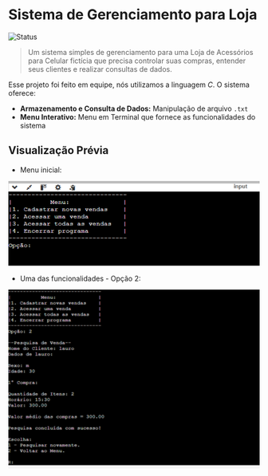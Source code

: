 # Sistema de Gerenciamento para Loja
![Status](https://img.shields.io/badge/Status-Concluído-darkgreen)

> Um sistema simples de gerenciamento para uma Loja de Acessórios para Celular fictícia que precisa controlar suas compras, entender seus clientes e realizar consultas de dados.
>
Esse projeto foi feito em equipe, nós utilizamos a linguagem _C_. O sistema oferece:
* **Armazenamento e Consulta de Dados:** Manipulação de arquivo `.txt`
* **Menu Interativo:** Menu em Terminal que fornece as funcionalidades do sistema

## Visualização Prévia

* Menu inicial:
<p><img alt="Menu" src="imgs-readme/img1.png" />

* Uma das funcionalidades - Opção 2:
<p><img alt="Opção 2" src="imgs-readme/img2.png"/>
